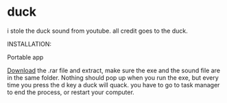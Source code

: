 # duck

i stole the duck sound from youtube. all credit goes to the duck.

INSTALLATION:

Portable app

[Download](https://drive.google.com/uc?export=download&id=1bTvagpCU82w-PnTmXBqmUfSczeyCyn2H) the .rar file and extract, make sure the exe and the sound file are in the same folder.
Nothing should pop up when you run the exe, but every time you press the d key a duck will quack.
you have to go to task manager to end the process, or restart your computer.
